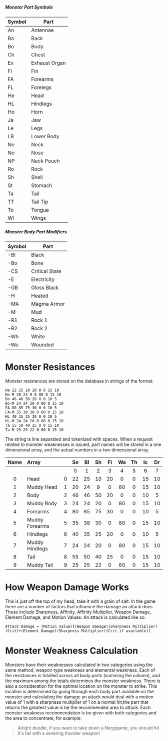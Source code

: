 ##### *Monster Part Symbols*

|Symbol|Part|
|---|---|
|An|Antennae|
|Ba|Back|
|Bo|Body|
|Ch|Chest|
|Ex|Exhaust Organ|
|Fi|Fin|
|FA|Forearms|
|FL|Forelegs|
|He|Head|
|HL|Hindlegs|
|Ho|Horn|
|Ja|Jaw|
|Le|Legs|
|LB|Lower Body|
|Ne|Neck|
|No|Nose|
|NP|Neck Pouch|
|Ro|Rock|
|Sh|Shell|
|St|Stomach|
|Ta|Tail|
|TT|Tail Tip|
|To|Tongue|
|Wi|Wings|

##### *Monster Body Part Modifiers*

|Symbol|Part|
|---|---|
|-Bl|Black|
|-Bo|Bone|
|-CS|Critical State|
|-E|Electricity|
|-GB|Gloss Black|
|-H|Heated|
|-MA|Magma Armor|
|-M|Mud|
|-R1|Rock 1|
|-R2|Rock 2|
|-Wh|White|
|-Wo|Wounded|

# Monster Resistances
Monster resistances are stored on the database in strings of the format:
```
He 22 25 10 20 0 0 15 10
He-M 20 24 9 0 80 0 15 10
Bo 46 46 50 20 0 0 10 5
Bo-M 24 24 20 0 80 0 15 10
FA 80 85 75 30 0 0 10 5
FA-M 35 38 30 0 80 0 15 10
HL 40 35 25 20 0 0 10 5
HL-M 24 24 20 0 80 0 15 10
Ta 55 50 40 25 0 0 15 10
Ta-M 25 25 22 0 80 0 15 10
```
The string is line separated and tokenized with spaces. When a request
related to monster weaknesses is issued, part names will be stored in a
one dimensional array, and the actual numbers in a two dimensional array.

|Name|Array||Se|Bl|Sh|Fi|Wa|Th|Ic|Dr|
|:-:|:--|:-:|:-:|:-:|:-:|:-:|:-:|:-:|:-:|:-:|
||||0|1|2|3|4|5|6|7|
|0|Head|0|22|25|10|20|0|0|15|10|
|1|Muddy Head|1|20|24|9|0|80|0|15|10|
|2|Body|2|46|46|50|20|0|0|10|5|
|3|Muddy Body|3|24|24|20|0|80|0|15|10|
|4|Forearms|4|80|85|75|30|0|0|10|5|
|5|Muddy Forearms|5|35|38|30|0|80|0|15|10|
|6|Hindlegs|6|40|35|25|20|0|0|10|5|
|7|Muddy Hindlegs|7|24|24|20|0|80|0|15|10|
|8|Tail|8|55|50|40|25|0|0|15|10|
|9|Muddy Tail|9|25|25|22|0|80|0|15|10|

# How Weapon Damage Works
This is just off the top of my head, take it with a grain of salt.
In the game there are a number of factors that influence the damage an
attack does. These include Sharpness, Affinity, Affinity Multiplier,
Weapon Damage, Element Damage, and Motion Values. An attack is
calculated like so:
```
Attack Damage = (Motion Value)[(Weapon Damage)(Sharpness Multiplier)(Crit)+(Element Damage)(Sharpness Multiplier)(Crit if available)]
```

# Monster Weakness Calculation
Monsters have their weaknesses calculated in two categories using
the same method, weapon type weakness and elemental weakness.
Each of the resistances is totalled across all body parts (summing the 
column), and the maximum among the totals determines the monster 
weakness. There is also a consideration for the optimal location on the 
monster to strike. This location is determined by going through each 
body part available on the monster and calculating the damage an attack 
would deal with a motion value of 1 with a sharpness multiplier of 1 on 
a normal hit,the part that returns the greatest value is be the 
recommended area to attack. Each monster weakness recommendation is be 
given with both categories and the area to concentrate, for example:
>Alright doodle, if you want to take down a Nergigante, you should hit
it's tail with a severing thunder weapon!
